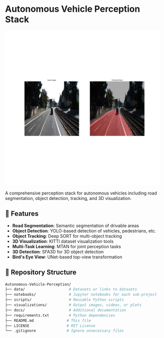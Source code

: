 # Autonomous Vehicle Perception Stack

![Autonomous Vehicle Perception](Road_Segmentation/outputs/0.png) <!-- Add a banner image later -->

A comprehensive perception stack for autonomous vehicles including road segmentation, object detection, tracking, and 3D visualization.

## 🚀 Features

- **Road Segmentation**: Semantic segmentation of drivable areas
- **Object Detection**: YOLO-based detection of vehicles, pedestrians, etc.
- **Object Tracking**: Deep SORT for multi-object tracking
- **3D Visualization**: KITTI dataset visualization tools
- **Multi-Task Learning**: MTAN for joint perception tasks
- **3D Detection**: SFA3D for 3D object detection
- **Bird's Eye View**: UNet-based top-view transformation

## 📂 Repository Structure

```bash
Autonomous-Vehicle-Perception/
├── data/                    # Datasets or links to datasets
├── notebooks/               # Jupyter notebooks for each sub-project
├── scripts/                 # Reusable Python scripts
├── visualizations/          # Output images, videos, or plots
├── docs/                    # Additional documentation
├── requirements.txt         # Python dependencies
├── README.md               # This file
├── LICENSE                 # MIT License
└── .gitignore              # Ignore unnecessary files
